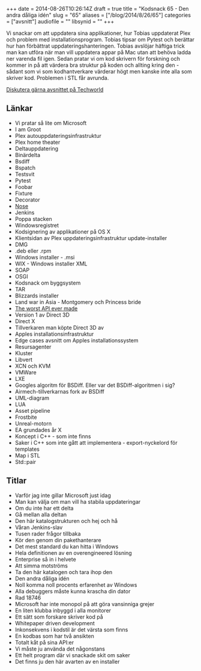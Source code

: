 +++
date = 2014-08-26T10:26:14Z
draft = true
title = "Kodsnack 65 - Den andra dåliga idén"
slug = "65"
aliases = ["/blog/2014/8/26/65"]
categories = ["avsnitt"]
audiofile = ""
libsynid = ""
+++

Vi snackar om att uppdatera sina applikationer, hur Tobias uppdaterat Plex och problem med installationsprogram. Tobias tipsar om Pytest och berättar hur han förbättrat uppdateringshanteringen. Tobias avslöjar häftiga trick man kan utföra när man vill uppdatera appar på Mac utan att behöva ladda ner varenda fil igen. Sedan pratar vi om kod skrivern för forskning och kommer in på att värdera bra struktur på koden och allting kring den - sådant som vi som kodhantverkare värderar högt men kanske inte alla som skriver kod. Problemen i STL får avrunda.

[Diskutera gärna avsnittet på Techworld](http://techworld.idg.se/2.2524/1.579039/)

## Länkar ##
* Vi pratar så lite om Microsoft
* I am Groot
* Plex autouppdateringsinfrastruktur
* Plex home theater
* Deltauppdatering
* Binärdelta
* Bsdiff
* Bspatch
* Testsvit
* Pytest
* Foobar
* Fixture
* Decorator
* [Nose](https://nose.readthedocs.org/en/latest/)
* Jenkins
* Poppa stacken
* Windowsregistret
* Kodsignering av applikationer på OS X
* Klientsidan av Plex uppdateringsinfrastruktur update-installer
* DMG
* .deb eller .rpm
* Windows installer - .msi
* WIX - Windows installer XML
* SOAP
* OSGI
* Kodsnack om byggsystem
* TAR
* Blizzards installer
* Land war in Asia - Montgomery och Princess bride
* [The worst API ever made](http://mollyrocket.com/casey/stream_0029.html)
* Version 1 av Direct 3D
* Direct X
* Tillverkaren man köpte Direct 3D av
* Apples installationsinfrastruktur
* Edge cases avsnitt om Apples installationssystem
* Resursagenter
* Kluster
* Libvert
* XCN och KVM
* VMWare
* LXE
* Googles algoritm för BSDiff. Eller var det BSDiff-algoritmen i sig?
* Airmech-tillverkarnas fork av BSDiff
* UML-diagram
* LUA
* Asset pipeline
* Frostbite
* Unreal-motorn
* EA grundades år X
* Koncept i C++ - som inte finns
* Saker i C++ som inte gått att implementera - export-nyckelord för templates
* Map i STL
* Std::pair


## Titlar ##
* Varför jag inte gillar Microsoft just idag
* Man kan välja om man vill ha stabila uppdateringar
* Om du inte har ett delta
* Gå mellan alla deltan
* Den här katalogstrukturen och  hej och hå
* Våran Jenkins-slav
* Tusen rader frågor tillbaka
* Kör den genom din pakethanterare
* Det mest standard du kan hitta i Windows
* Hela definitionen av en overengineered lösning
* Enterprise så in i helvete
* Att simma motströms
* Ta den här katalogen och tara ihop den
* Den andra dåliga idén
* Noll komma noll procents erfarenhet av Windows
* Alla debuggers måste kunna krascha din dator
* Rad 18746
* Microsoft har inte monopol på att göra vansinniga grejer
* En liten klubba inbyggd i alla monitorer
* Ett sätt som forskare skriver kod på
* Whitepaper driven development
* Inkonsekvens i kodstil är det värsta som finns
* En kodbas som har två ansikten
* Totalt kåt på sina API:er
* Vi måste ju använda det någonstans
* Ett helt program där vi snackade skit om saker
* Det finns ju den här avarten av en installer